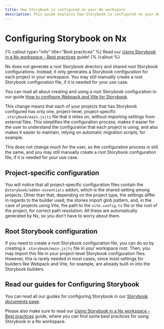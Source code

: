 ```yaml
---
title: How Storybook is configured on your Nx workspace
description: This guide explains how Storybook is configured on your Nx workspace.
---
```


# Configuring Storybook on Nx

{% callout type="info" title="Best practices" %}
Read our [Using Storybook in a Nx workspace - Best practices](/nx-api/storybook/documents/best-practices) guide!
{% /callout %}

Nx does not generate a root Storybook directory and shared root Storybook configurations. Instead, it only generates a Storybook configuration for each project in your workspace. You may still manually create a root Storybook configuration file, if it is needed for your use case.

You can read all about creating and using a root Storybook configuration in our guide [How to configure Webpack and Vite for Storybook](/recipes/storybook/custom-builder-configs).

This change means that each of your projects that has Storybook configured has only one, project-level, project-specific `.storybook/main.js|ts` file that it relies on, without importing settings from external files. This simplifies the configuration process, makes it easier for the user to understand the configuration that each project is using, and also makes it easier to maintain, relying on automatic migration scripts, for example.

This does not change much for the user, as the configuration process is still the same, and you may still manually create a root Storybook configuration file, if it is needed for your use case.

## Project-specific configuration

You will notice that all project-specific configuration files contain the `@storybook/addon-essentials` addon, which is the shared setting among projects. Other than that, depending on the project type, the settings differ in regards to the builder used, the stories import glob pattern, and, in the case of projects using Vite, the path to the `vite.config.ts` file or the root of the project, for correct path resolution.
All these are automatically generated by Nx, so you don't have to worry about them.

## Root Storybook configuration

If you need to create a root Storybook configuration file, you can do so by creating a `.storybook/main.js|ts` file in your workspace root. Then, you may import this file in your project-level Storybook configuration files. However, this is rarely needed in most cases, since most settings for builders like Webpack and Vite, for example, are already built-in into the Storybook builders.

## Read our guides for Configuring Storybook

You can read all our guides for configuring Storybook in our [Storybook documents page](/nx-api/storybook/documents).

Please also make sure to read our [Using Storybook in a Nx workspace - Best practices](/nx-api/storybook/documents/best-practices) guide, where you can find some best practices for using Storybook in a Nx workspace.
